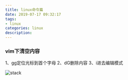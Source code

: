 ```yaml
---
title: linux命令篇
date: 2019-07-17 09:32:17
tags: 
- linux  
categories: linux  
description: 
---
```


### vim下清空内容
1、gg定位光标到首个字母
2、dG删除内容
3、i进去编辑模式

![stack](stack.gif)